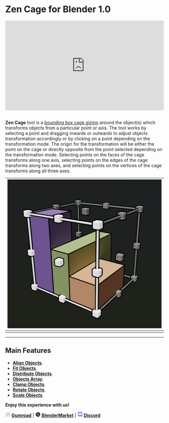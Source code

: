 # Zen Cage for Blender 1.0

<div style="position: relative; width: 100%; height: 0; padding-bottom: 56.25%;">
<iframe src="https://www.youtube.com/embed/dsc4-VYaMcg" style="position: absolute; top: 0; left: 0; width: 100%; height: 100%;" allowfullscreen="" seamless="" frameborder="0"></iframe>
</div>
<br>

**Zen Cage** tool is a [bounding box cage gizmo](cage_gizmo.md) around the object(s) which transforms objects from a particular point or axis. The tool works by selecting a point and dragging inwards or outwards to adjust objects transformation accordingly or by clicking on a point depending on the transformation mode. The origin for the transformation will be either the point on the cage or directly opposite from the point selected depending on the transformation mode. Selecting points on the faces of the cage transforms along one axis, selecting points on the edges of the cage transforms along two axes, and selecting points on the vertices of the cage transforms along all three axes.

| ![](img/screen/preview.jpg) |
|---|
| |

---
## Main Features

- [**Align Objects**](align.md).
- [**Fit Objects**](fit.md).
- [**Distribute Objects**](distribute.md).
- [**Objects Array**](array.md).
- [**Clamp Objects**](clamp.md).
- [**Rotate Objects**](rotate.md).
- [**Scale Objects**](scale.md).

**Enjoy this experience with us!**

![Gumroad](img/icons/services/gumroad-16.png) [**Gumroad**](https://sergeytyapkin.gumroad.com/l/zencage) | ![BlenderMarket](img/icons/services/blendermarket-16.png) [**BlenderMarket**](https://superhivemarket.com/products/zen-cage) | ![Discord](img/icons/services/discord-16.png) [**Discord**](https://discord.gg/wGpFeME)
